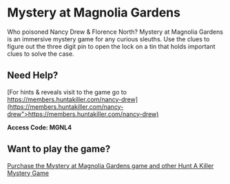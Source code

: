 # Mystery at Magnolia Gardens

Who poisoned Nancy Drew & Florence North? Mystery at Magnolia Gardens is an immersive mystery game for any curious sleuths. Use the clues to figure out the three digit pin to open the lock on a tin that holds important clues to solve the case.

## Need Help?
[For hints & reveals visit to the game go to https://members.huntakiller.com/nancy-drew](https://members.huntakiller.com/nancy-drew">https://members.huntakiller.com/nancy-drew)


**Access Code: MGNL4**

## Want to play the game?
[Purchase the Mystery at Magnolia Gardens game and other Hunt A Killer Mystery Game](https://shop.huntakiller.com/products/nancy-drew-mystery-at-magnolia-gardens)
